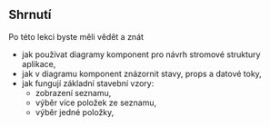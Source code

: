 ## Shrnutí

Po této lekci byste měli vědět a znát

- jak používat diagramy komponent pro návrh stromové struktury aplikace,
- jak v diagramu komponent znázornit stavy, props a datové toky,
- jak fungují základní stavební vzory:
  - zobrazení seznamu,
  - výběr více položek ze seznamu,
  - výběr jedné položky,
